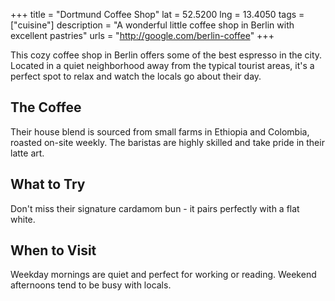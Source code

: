 +++
title = "Dortmund Coffee Shop"
lat = 52.5200
lng = 13.4050
tags = ["cuisine"]
description = "A wonderful little coffee shop in Berlin with excellent pastries"
urls = "http://google.com/berlin-coffee"
+++

This cozy coffee shop in Berlin offers some of the best espresso in the city. Located in a quiet neighborhood away from the typical tourist areas, it's a perfect spot to relax and watch the locals go about their day.

## The Coffee

Their house blend is sourced from small farms in Ethiopia and Colombia, roasted on-site weekly. The baristas are highly skilled and take pride in their latte art.

## What to Try

Don't miss their signature cardamom bun - it pairs perfectly with a flat white.

## When to Visit

Weekday mornings are quiet and perfect for working or reading. Weekend afternoons tend to be busy with locals.
